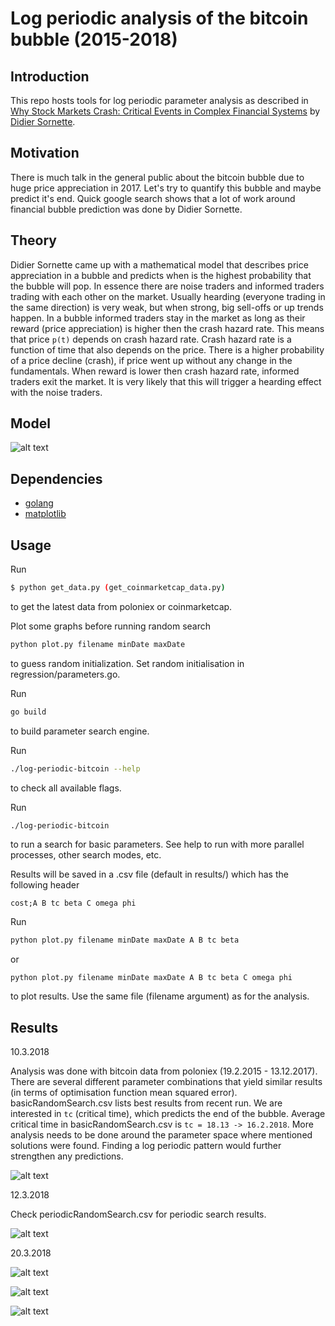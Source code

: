 # Log periodic analysis of the bitcoin bubble (2015-2018)

## Introduction

This repo hosts tools for log periodic parameter analysis as described in [Why Stock Markets Crash: Critical Events in Complex Financial Systems](https://www.amazon.com/Why-Stock-Markets-Crash-Financial/dp/0691175950) by [Didier Sornette](https://en.wikipedia.org/wiki/Didier_Sornette).

## Motivation

There is much talk in the general public about the bitcoin bubble due to huge price appreciation in 2017. 
Let's try to quantify this bubble and maybe predict it's end. 
Quick google search shows that a lot of work around financial bubble prediction was done by Didier Sornette. 

## Theory

Didier Sornette came up with a mathematical model that describes price appreciation in a bubble and predicts when is the highest probability that the bubble will pop.
In essence there are noise traders and informed traders trading with each other on the market. 
Usually hearding (everyone trading in the same direction) is very weak, but when strong, big sell-offs or up trends happen.
In a bubble informed traders stay in the market as long as their reward (price appreciation) is higher then the crash hazard rate.
This means that price `p(t)` depends on crash hazard rate. Crash hazard rate is a function of time that also depends on the price. 
There is a higher probability of a price decline (crash), if price went up without any change in the fundamentals.
When reward is lower then crash hazard rate, informed traders exit the market. It is very likely that this will trigger a hearding effect with the noise traders.

## Model

![alt text](https://latex.codecogs.com/gif.latex?\inline&space;\log(p(t))&space;=&space;A&space;&plus;&space;B&space;(t_c&space;-&space;t)^{\beta}&space;(1&space;&plus;&space;C&space;\cos(\omega&space;\log(t_c-t)&plus;\phi)))

## Dependencies

* [golang](https://golang.org/)
* [matplotlib](https://matplotlib.org/)

## Usage

Run
```bash
$ python get_data.py (get_coinmarketcap_data.py)
``` 

to get the latest data from poloniex or coinmarketcap.

Plot some graphs before running random search
```bash
python plot.py filename minDate maxDate
```
to guess random initialization. Set random initialisation in regression/parameters.go.

Run
```bash
go build
```
to build parameter search engine.

Run
```bash
./log-periodic-bitcoin --help
```
to check all available flags.

Run
```bash
./log-periodic-bitcoin 
```
to run a search for basic parameters. See help to run with more parallel processes, other search modes, etc.

Results will be saved in a .csv file (default in results/) which has the following header
```
cost;A B tc beta C omega phi 
```

Run
```bash
python plot.py filename minDate maxDate A B tc beta
```
or
```
python plot.py filename minDate maxDate A B tc beta C omega phi
```
to plot results. Use the same file (filename argument) as for the analysis.

## Results

10.3.2018

Analysis was done with bitcoin data from poloniex (19.2.2015 - 13.12.2017).
There are several different parameter combinations that yield similar results (in terms of optimisation function mean squared error). 
basicRandomSearch.csv lists best results from recent run.
We are interested in `tc` (critical time), which predicts the end of the bubble.
Average critical time in basicRandomSearch.csv is `tc = 18.13 -> 16.2.2018`.
More analysis needs to be done around the parameter space where mentioned solutions were found.
Finding a log periodic pattern would further strengthen any predictions.

![alt text](https://github.com/slovenianblockchainassociation/log-periodic-bitcoin/blob/master/results/btc_bubble.png)

12.3.2018

Check periodicRandomSearch.csv for periodic search results.

![alt text](https://github.com/slovenianblockchainassociation/log-periodic-bitcoin/blob/master/results/btc_bubble_logperiodic.png)

20.3.2018

![alt text](https://github.com/slovenianblockchainassociation/log-periodic-bitcoin/blob/master/results/eth_bubble.png)

![alt text](https://github.com/slovenianblockchainassociation/log-periodic-bitcoin/blob/master/results/crypto_bubble_2013.png)

![alt text](https://github.com/slovenianblockchainassociation/log-periodic-bitcoin/blob/master/results/crypto_bubble_2017.png)
